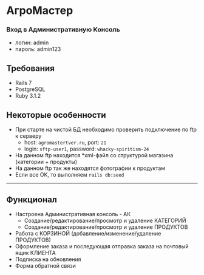 # АгроМастер

### Вход в Административную Консоль
* логин: admin
* пароль: admin123

## Требования
* Rails 7
* PostgreSQL
* Ruby 3.1.2

## Некоторые особенности
* При старте на чистой БД необходимо проверить подключение по ftp к серверу
  * host: `agromastertver.ru`, port: `21`
  * login: `sftp-user1`, password: `whacky-spiritism-24`
* На данном ftp находится *xml-файл со структурой магазина (категории + продукты)
* На данном ftp так же находятся фотографии к продуктам
* Если все ОК, то выполняем `rails db:seed`

***********************************************

## Функционал
* Настроена Административная консоль - АК
  * Создание/редактирование/просмотр и удаление КАТЕГОРИЙ
  * Создание/редактирование/просмотр и удаление ПРОДУКТОВ
* Работа с КОРЗИНОЙ (добавление/изменение/удаление ПРОДУКТОВ)
* Оформление заказа и последующая отправка заказа на почтовый ящик КЛИЕНТА
* Подписка на обновления
* Форма обратной связи
